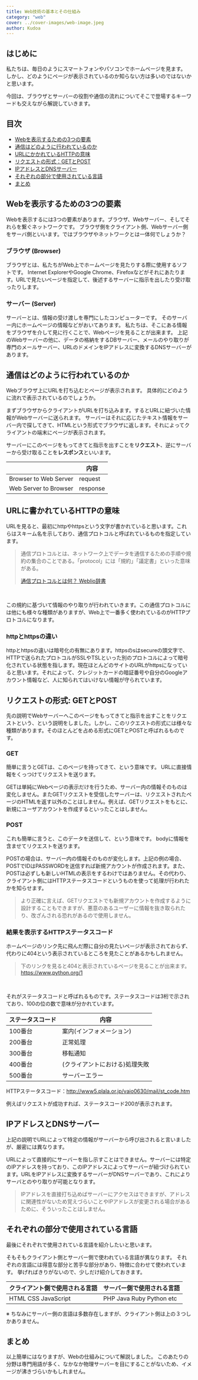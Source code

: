 ```yaml
---
title: Web技術の基本とその仕組み
category: "web"
cover: ../cover-images/web-image.jpeg
author: Kudoa
---
```


## はじめに

私たちは、毎日のようにスマートフォンやパソコンでホームページを見ます。  
しかし、どのようにページが表示されているのか知らない方は多いのではないかと思います。

今回は、ブラウザとサーバーの役割や通信の流れについてそこで登場するキーワードも交えながら解説していきます。

## 目次

- [Webを表示するための3つの要素](#1)
- [通信はどのように行われているのか](#2)
- [URLにかかれているHTTPの意味](#3)
- [リクエストの形式：GETとPOST](#4)
- [IPアドレスとDNSサーバー](#5)
- [それぞれの部分で使用されている言語](#6)
- [まとめ](#7)

<a id=1></a>

## Webを表示するための3つの要素

Webを表示するには3つの要素があります。ブラウザ、Webサーバー、そしてそれらを繋ぐネットワークです。
ブラウザ側をクライアント側、Webサーバー側をサーバ側といいます。ではブラウザやネットワークとは一体何でしょうか？

### ブラウザ (Browser)

ブラウザとは、私たちがWeb上でホームページを見たりする際に使用するソフトです。
Internet ExplorerやGoogle Chrome、Firefoxなどがそれにあたります。URLで見たいページを指定して、後述するサーバーに指示を出したり受け取ったりします。

### サーバー (Server)

サーバーとは、情報の受け渡しを専門にしたコンピューターです。
そのサーバー内にホームページの情報などがおいてあります。
私たちは、そこにある情報をブラウザを介して見に行くことで、Webページを見ることが出来ます。
上記のWebサーバーの他に、データの格納をするDBサーバー、メールのやり取りが専門のメールサーバー、URLのドメインをIPアドレスに変換するDNSサーバーがあります。

<a id=2></a>

## 通信はどのように行われているのか

Webブラウザ上にURLを打ち込むとページが表示されます。
具体的にどのように流れで表示されているのでしょうか。

まずブラウザからクライアントがURLを打ち込みます。するとURLに紐づいた情報がWebサーバーに送られます。
サーバーはそれに応じたテキスト情報をサーバー内で探してきて、HTMLという形式でブラウザに返します。それによってクライアントの端末にページが表示されます。

サーバーにこのページをもってきてと指示を出すことを**リクエスト**、逆にサーバーから受け取ることを**レスポンス**といいます。

| | 内容 |
| ------------------------------ | --------------------------- |
| Browser to Web Server | request |
| Web Server to Browser | response |

<a id=3></a>

## URLに書かれているHTTPの意味

URLを見ると、最初にhttpやhttpsという文字が書かれていると思います。これらはスキーム名を示しており、通信プロトコルと呼ばれているものを指定しています。

> 通信プロトコルとは、ネットワーク上でデータを通信するための手順や規約の集合のことである。「protocol」には「規約」「議定書」といった意味がある。
>
> [通信プロトコルとは何？ Weblio辞書](https://www.weblio.jp/content/%E9%80%9A%E4%BF%A1%E3%83%97%E3%83%AD%E3%83%88%E3%82%B3%E3%83%AB)  

<br/>

この規約に基づいて情報のやり取りが行われていきます。この通信プロトコルには他にも様々な種類がありますが、Web上で一番多く使われているのがHTTPプロトコルになります。

### httpとhttpsの違い

httpとhttpsの違いは暗号化の有無にあります。httpsのsはsecureの頭文字で、HTTPで送られたプロトコルがSSLやTSLといった別のプロトコルによって暗号化されている状態を指します。現在ほとんどのサイトのURLがhttpsになっていると思います。それによって、クレジットカードの暗証番号や自分のGoogleアカウント情報など、人に知られてはいけない情報が守られています。

<a id=4></a>

## リクエストの形式: GETとPOST

先の説明でWebサーバーへこのページをもってきてと指示を出すことをリクエストという、という説明をしました。しかし、このリクエストの形式には様々な種類があります。そのほとんどを占める形式にGETとPOSTと呼ばれるものです。

### GET

簡単に言うとGETは、このページを持ってきて、という意味です。
URLに直接情報をくっつけてリクエストを送ります。

GETは単純にWebページの表示だけを行うため、サーバー内の情報そのものは変化しません。またGETリクエストを受信したサーバーは、リクエストされたページのHTMLを返す以外のことはしません。例えば、GETリクエストをもとに、新規にユーザアカウントを作成するといったことはしません。

### POST

これも簡単に言うと、このデータを送信して、という意味です。
bodyに情報を含ませてリクエストを送ります。

POSTの場合は、サーバー内の情報そのものが変化します。上記の例の場合、POSTでIDはPASSWORDを送信すれば新規アカウントが作成されます。また、POSTは必ずしも新しいHTMLの表示をするわけではありません。その代わり、クライアント側にはHTTPステータスコードというものを使って処理が行われたかを知らせます。

> より正確に言えば、GETリクエストでも新規アカウントを作成するように設計することもできますが、悪意のあるユーザーに情報を抜き取られたり、改ざんされる恐れがあるので使用しません。

### 結果を表示するHTTPステータスコード

ホームページのリンク先に飛んだ際に自分の見たいページが表示されておらず、代わりに404という表示されているところを見たことがあるかもしれません。

> 下のリンクを見ると404と表示されているページを見ることが出来ます。
> <https://www.python.org/1>

<br/>

それがステータスコードと呼ばれるものです。ステータスコードは3桁で示されており、100の位の数で意味が分かれています。

| ステータスコード | 内容                           |
| ---------------- | ------------------------------ |
| 100番台          | 案内(インフォメーション)       |
| 200番台          | 正常処理                       |
| 300番台          | 移転通知                       |
| 400番台          | (クライアントにおける)処理失敗 |
| 500番台          | サーバーエラー                 |

HTTPステータスコード：http://www5.plala.or.jp/vaio0630/mail/st_code.htm

例えばリクエストが成功すれば、ステータスコード200が表示されます。

<a id=5></a>

## IPアドレスとDNSサーバー

上記の説明でURLによって特定の情報がサーバーから呼び出されると言いましたが、厳密には異なります。

URLによって直接的にサーバーを指し示すことはできません。サーバーには特定のIPアドレスを持っており、このIPアドレスによってサーバーが紐づけられています。URLをIPアドレスに変換するサーバーがDNSサーバーであり、これによりサーバとのやり取りが可能となります。

> IPアドレスを直接打ち込めばサーバーにアクセスはできますが、アドレスに関連性がないため覚えづらいことやIPアドレスが変更される場合があるために、そういったことはしません。

<a id=6></a>

## それぞれの部分で使用されている言語

最後にそれぞれで使用されている言語を紹介したいと思います。

そもそもクライアント側とサーバー側で使われている言語が異なります。
それぞれの言語には得意な部分と苦手な部分があり、特徴に合わせて使われています。
挙げればきりがないので、少しだけ紹介しておきます。

| クライアント側で使用される言語 | サーバー側で使用される言語   |
| ------------------------------ | :--------------------------- |
| HTML CSS JavaScript          | PHP Java Ruby Python etc |

※ ちなみにサーバー側の言語は多数存在しますが、クライアント側は上の３つしかありません。

<a id=7></a>

## まとめ

以上簡単にはなりますが、Webの仕組みについて解説しました。
このあたりの分野は専門用語が多く、なかなか物理サーバーを目にすることがないため、イメージが沸きづらいかもしれません。